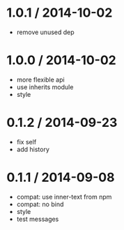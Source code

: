 
1.0.1 / 2014-10-02 
==================

 * remove unused dep

1.0.0 / 2014-10-02 
==================

 * more flexible api
 * use inherits module
 * style

0.1.2 / 2014-09-23 
==================

 * fix self
 * add history

0.1.1 / 2014-09-08 
==================

 * compat: use inner-text from npm
 * compat: no bind
 * style
 * test messages
